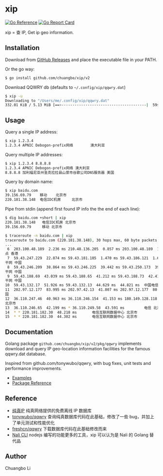 # xip

[![Go Reference](https://pkg.go.dev/badge/github.com/chuangbo/xip/v2/pkg/qqwry.svg)](https://pkg.go.dev/github.com/chuangbo/xip/v2/pkg/qqwry)
[![Go Report Card](https://goreportcard.com/badge/github.com/chuangbo/xip/v2)](https://goreportcard.com/report/github.com/chuangbo/xip/v2)

xip = 查 IP, Get ip geo information.

## Installation

Download from [GitHub Releases](https://github.com/chuangbo/xip/releases) and place the executable file in your PATH.

Or the go way:

```sh
$ go install github.com/chuangbo/xip/v2
```

Download QQWRY db (defaults to `~/.config/xip/qqwry.dat`)

```sh
$ xip -u
Downloading to "/Users/me/.config/xip/qqwry.dat"
332.01 KiB / 5.13 MiB [==>---------------------------------------|  59s ] 83.00 KiB/s
```

## Usage

Query a single IP address:

```sh
$ xip 1.2.3.4
1.2.3.4 APNIC Debogon-prefix网络        澳大利亚
```

Query multiple IP addresses:
```sh
$ xip 1.2.3.4 8.8.8.8
1.2.3.4 APNIC Debogon-prefix网络 澳大利亚
8.8.8.8 加利福尼亚州圣克拉拉县山景市谷歌公司DNS服务器 美国
```

Query by domain name:
```sh
$ xip baidu.com
39.156.69.79    移动    北京市
220.181.38.148  电信IDC机房     北京市
```

Pipe from stdin (append first found IP info the the end of each line):

```sh
$ dig baidu.com +short | xip
220.181.38.148   电信IDC机房 北京市
39.156.69.79     移动 北京市

$ traceroute -n baidu.com | xip
traceroute to baidu.com (220.181.38.148), 30 hops max, 60 byte packets  电信IDC机房 北京市
...
 6  203.100.48.189  2.236 ms 210.48.136.205  0.857 ms 203.100.48.189  1.964 ms  中国电信CN2节
点 香港
 7  59.43.247.229  22.874 ms 59.43.181.185  1.470 ms 59.43.186.121  1.670 ms    中国电信CN2骨
干网 中国
 8  59.43.246.209  38.864 ms 59.43.246.225  39.442 ms 59.43.250.173  39.976 ms  中国电信CN2骨
干网 中国
 9  59.43.188.69  43.039 ms 59.43.188.65  41.212 ms 59.43.188.73  42.410 ms     中国电信CN2骨
干网 中国
10  59.43.132.17  51.926 ms 59.43.132.13  44.629 ms  44.821 ms  中国电信CN2骨干网 中国
11  202.97.12.177  83.995 ms 202.97.42.13  41.807 ms 202.97.12.177  80.883 ms   电信骨干网 中
国
12  36.110.247.46  40.963 ms 36.110.246.154  41.153 ms 180.149.128.118  41.589 ms       电信
北京市
13  36.110.246.65  42.199 ms * 36.110.249.58  43.591 ms         电信 北京市
14  * * 220.181.182.30  48.218 ms       电信互联网数据中心 北京市
15  * * 220.181.182.30  44.302 ms       电信互联网数据中心 北京市

```

## Documentation

Golang package `github.com/chuangbo/xip/v2/pkg/qqwry` implements download and query IP geo-location information
facilities for the famous qqwry.dat database.

Inspired from github.com/tonywubo/qqwry, with bug fixes, unit tests and performance improvements.

* [Examples](https://pkg.go.dev/github.com/chuangbo/xip/v2/pkg/qqwry#pkg-examples)
* [Package Reference](https://pkg.go.dev/github.com/chuangbo/xip/v2/pkg/qqwry)

## Reference

* [纯真IP](http://www.cz88.net/ip/) 纯真网络提供的免费离线 IP 数据库
* [tonywubo/qqwry](https://github.com/tonywubo/qqwry) 查询纯真数据库代码在此基础，修改了一些 bug，并加上了单元测试和性能优化
* [freshcn/qqwry](https://github.com/freshcn/qqwry/blob/master/download.go) 下载数据库代码在此基础修改而来
* [Nali CLI](https://github.com/SukkaW/nali-cli) nodejs 编写的功能更多的工具，xip 可以认为是 Nali 的 Golang 替代品

## Author

Chuangbo Li
